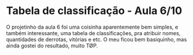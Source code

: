 # Tabela de classificação - Aula 6/10

O projetinho da aula 6 foi uma coisinha aparentemente bem simples, e também interessante, uma tabela de classificações, pra atribuir nomes, quantidades de derrotas, vitórias e etc. O meu ficou bem basiquinho, mas ainda gostei do resultado, muito TØP.

